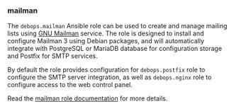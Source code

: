 ### mailman

The `debops.mailman` Ansible role can be used to create and manage
mailing lists using [GNU Mailman](https://list.org/) service. The role
is designed to install and configure Mailman 3 using Debian packages,
and will automatically integrate with PostgreSQL or MariaDB database for
configuration storage and Postfix for SMTP services.

By default the role provides configuration for `debops.postfix` role to
configure the SMTP server integration, as well as `debops.nginx` role to
configure access to the web control panel.

Read the [mailman role documentation](https://docs.debops.org/en/stable-3.2/ansible/roles/mailman/) for more details.
